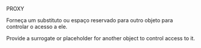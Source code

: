 PROXY

Forneça um substituto ou espaço reservado para outro objeto para controlar o acesso a ele.

Provide a surrogate or placeholder for another object to control access to it.